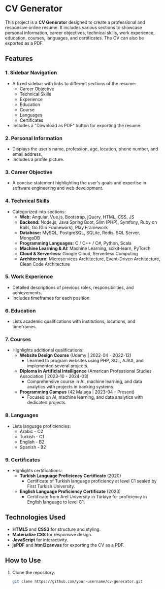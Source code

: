 # CV Generator

This project is a **CV Generator** designed to create a professional and responsive online resume. It includes various sections to showcase personal information, career objectives, technical skills, work experience, education, courses, languages, and certificates. The CV can also be exported as a PDF.

## Features

### 1. Sidebar Navigation

- A fixed sidebar with links to different sections of the resume:
  - Career Objective
  - Technical Skills
  - Experience
  - Education
  - Course
  - Languages
  - Certificates
- Includes a "Download as PDF" button for exporting the resume.

### 2. Personal Information

- Displays the user's name, profession, age, location, phone number, and email address.
- Includes a profile picture.

### 3. Career Objective

- A concise statement highlighting the user's goals and expertise in software engineering and web development.

### 4. Technical Skills

- Categorized into sections:
  - **Web:** Angular, Vue.js, Bootstrap, jQuery, HTML, CSS, JS
  - **Backend:** Node.js, Java Spring Boot, Slim (PHP), Symfony, Ruby on Rails, Go (Gin Framework), Play Framework
  - **Database:** MySQL, PostgreSQL, SQLite, Redis, SQL Server, MongoDB
  - **Programming Languages:** C / C++ / C#, Python, Scala
  - **Machine Learning & AI:** Machine Learning, scikit-learn, PyTorch
  - **Cloud & Serverless:** Google Cloud, Serverless Computing
  - **Architecture:** Microservices Architecture, Event-Driven Architecture, Clean Code Architecture

### 5. Work Experience

- Detailed descriptions of previous roles, responsibilities, and achievements.
- Includes timeframes for each position.

### 6. Education

- Lists academic qualifications with institutions, locations, and timeframes.

### 7. Courses

- Highlights additional qualifications:
  - **Website Design Course** (Udemy | 2022-04 - 2022-12)
    - Learned to program websites using PHP, SQL, AJAX, and implemented several projects.
  - **Diploma in Artificial Intelligence** (American Professional Studies Association | 2023-10 - 2024-03)
    - Comprehensive course in AI, machine learning, and data analytics with projects in banking systems.
  - **Programming Campus** (42 Malaga | 2023-04 - Present)
    - Focused on AI, machine learning, and data analytics with dedicated projects.

### 8. Languages

- Lists language proficiencies:
  - Arabic - C2
  - Turkish - C1
  - English - B2
  - Spanish - B2

### 9. Certificates

- Highlights certifications:
  - **Turkish Language Proficiency Certificate** (2020)
    - Certificate of Turkish language proficiency at level C1 sealed by First Turkish University.
  - **English Language Proficiency Certificate** (2023)
    - Certificate from Arel University in Türkiye for proficiency in English language to level C1.

## Technologies Used

- **HTML5** and **CSS3** for structure and styling.
- **Materialize CSS** for responsive design.
- **JavaScript** for interactivity.
- **jsPDF** and **html2canvas** for exporting the CV as a PDF.

## How to Use

1. Clone the repository:
   ```bash
   git clone https://github.com/your-username/cv-generator.git
   ```

